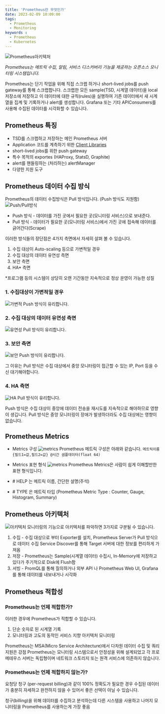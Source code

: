 ```yaml
---
title: 'Prometheus란 무엇인가'
date: 2023-02-09 10:09:00
tags:
  - Prometheus
  - Monitoring
keywords :
  - Prometheus
  - Kubernetes
---
```

![Prometheus아키텍처](1.png)

*Prometheus는 메트릭 수집, 알림, 서비스 디스커버리 기능을 제공하는 오픈소스 모니터링 시스템입니다.*

Prometheus는 단기 작업을 위해 직접 스크랩 하거나
short-lived jobs를 push gateway를 통해 스크랩합니다.
스크랩한 모든 sample(TSD, 시계열 데이터)을 local 저장소에 저장하고 이 데이터에 대한 규칙(rules)을 실행하여 기존 데이터에서 새 시계열을 집계 및 기록하거나 alert를 생성합니다. 
Grafana 또는 기타 APIConsumers를 사용해 수집된 데이터를 시각화할 수 있습니다.

## Prometheus 특징
- TSD를 스크랩하고 저장하는 메인 Prometheus 서버
- Application 코드를 계측하기 위한 [Client Libraries](https://prometheus.io/docs/instrumenting/clientlibs/)
- short-lived jobs를 위한 push gateway
- 특수 목적의 exportes (HAProxy, StatsD, Graphite)
- alert를 핸들링하는 (처리하는) alertManager
- 다양한 지원 도구

## Prometheus 데이터 수집 방식
Prometheus의 데이터 수집방식은 Pull 방식입니다. (Push 방식도 지원함)
![Push/Pull방식](2.png)
- Push 방식 - 데이터를 가진 곳에서 필요한 곳(모니터링 서비스)으로 보내준다.
- Pull 방식 - 데이터가 필요한 곳(모니터링 서비스)에서 가진 곳에 접속해 데이터를 긁어간다(Scrape)

이러한 방식들의 장단점은 4가지 측면에서 자세히 살펴 볼 수 있습니다.
1. 수집 대상이 Auto-scaling 등으로 가변적일 경우
2. 수집 대상의 데이터 유연성 측면
3. 보안 측면
4. HA* 측면

*프로그램 등의 시스템이 상당히 오랜 기간동안 지속적으로 정상 운영이 가능한 성질


### 1. 수집대상이 가변적일 경우
![가변적](3.png)
Push 방식이 유리합니다.

### 2. 수집 대상의 데이터 유연성 측면
![유연성](4.png)
Pull 방식이 유리합니다.

### 3. 보안 측면
![보안](5.png)
Push 방식이 유리합니다. 

그 이유는 Pull 방식은 수집 대상에서 중앙 모니터링이 접근할 수 있는 IP, Port 등을 수신 대기해야합니다.

### 4. HA 측면
![HA](6.png)
Pull 방식이 유리합니다.

Push 방식은 수집 대상이 중앙에 데이터 전송을 재시도를 지속적으로 해야하므로 영향이 생깁니다.
Pull 방식은 중앙 모니터링이 장애가 발생하더라도 수집 대상에는 영향이 없습니다.

## Prometheus Metrics
- Metrics 구성
![metrics](7.png)
Prometheus 메트릭 구성은 아래와 같습니다.
`메트릭이름{필드1=값,필드2=값} @시간 샘플데이터(float 64)`

- Metrics 표현 형식
![metrics](8.png)
Prometheus Metrics은 사람이 쉽게 이해할만한 표현 형식입니다.
- \# HELP 는 메트릭 이름, 간단한 설명(주석)
- \# TYPE 은 메트릭 타입 (Prometheus Metric Type : Counter, Gauge, Histogram, Summary)

## Prometheus 아키텍처
![아키텍처](9.png)
모니터링의 기능으로 아키텍처를 파악하면 3가지로 구분될 수 있습니다.
1. 수집 - 수집 대상으로 부터 Exporter를 설치, Prometheus Server가 Pull 방식으로 데이터 수집
         Service Discover를 통해 Target 서버에 대한 정보를 편리하게 가져옴
2. 저장 - Prometheus는 Sample(시계열 데이터) 수집시, In-Memory에 저장하고 있다가 주기적으로 Disk에 Flush함
3. 서빙 - PromQL를 통해 질의하거나 외부 API 나 Prometheus Web UI, Grafana를 통해 데이터를 내보내거나 시각화

## Prometheus 적합성

### Prometheus는 언제 적합한가?
이러한 경우에 Prometheus가 적합할 수 있습니다.
1. 단순 숫자로 된 시계열 기록
2. 모니터링과 고도의 동적인 서비스 지향 아키텍처 모니터링

Prometheus는 MSA(Micro Service Architecture)에서 다차원 데이터 수집 및 쿼리 지원은 강점
Prometheus는 모니터링 시스템으로서 안정성을 위해 설계되었고 각 프로메테우스 서버는 독립형이며 네트워크 스토리지 또는 원격 서비스에 의존하지 않습니다.

### Prometheus는 언제 적합하지 않는가?
요청당 청구 (per-request billing)과 같이 100% 정확도가 필요한 경우 수집된 데이터가 충분히 자세하고 완전하지 않을 수 있어서 좋은 선택이 아닐 수 있습니다.

청구(billing)을 위해 데이터를 수집하고 분석하는데 다른 시스템을 사용하고 나머지 모니터링을 Prometheus를 사용하는게 가장 좋음